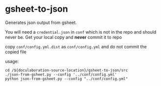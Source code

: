 # gsheet-to-json

Generates json output from gsheet.

You will need a ```credential.json``` in ```conf``` which is not in the repo and should never be. Get your local copy and **never** commit it to repo

copy ```conf/config.yml.dist``` as ```conf/config.yml``` and do not commit the copied file

usage:
```
cd /${doculaboration-source-location}/gsheet-to-json/src
./json-from-gsheet.py --config '../conf/config.yml'
python json-from-gsheet.py --config "../conf/config.yml"
```
